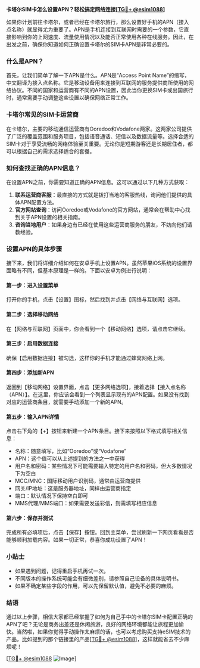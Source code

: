 **卡塔尔SIM卡怎么设置APN？轻松搞定网络连接[[TG💪+ @esim1088](https://t.me/s/esim1088)]**

如果你计划前往卡塔尔，或者已经在卡塔尔旅行，那么设置好手机的APN（接入点名称）就显得尤为重要了。APN是手机连接到互联网时需要的一个参数，它直接影响到你的上网速度、流量使用情况以及能否正常使用各种在线服务。因此，在出发之前，确保你知道如何正确设置卡塔尔的SIM卡APN是非常必要的。

### 什么是APN？

首先，让我们简单了解一下APN是什么。APN是“Access Point Name”的缩写，中文翻译为接入点名称。它是移动设备用来连接到互联网的服务提供商所使用的网络协议。不同的国家和运营商有不同的APN设置，因此当你更换SIM卡或出国旅行时，通常需要手动调整这些设置以确保网络正常工作。

### 卡塔尔常见的SIM卡运营商

在卡塔尔，主要的移动通信运营商有Ooredoo和Vodafone两家。这两家公司提供了广泛的覆盖范围和服务项目，包括语音通话、短信以及数据流量等。选择合适的SIM卡对于享受流畅的网络体验至关重要。无论你是短期游客还是长期居住者，都可以根据自己的需求选择适合的套餐。

### 如何查找正确的APN信息？

在设置APN之前，你需要知道正确的APN信息。这可以通过以下几种方式获取：

1. **联系运营商客服**：最直接的方式就是拨打当地的客服热线，询问他们提供的具体APN配置方法。
2. **官方网站查询**：访问Ooredoo或Vodafone的官方网站，通常会在帮助中心找到关于APN设置的相关指南。
3. **咨询当地用户**：如果身边有已经在使用这些运营商服务的朋友，不妨向他们请教经验。

### 设置APN的具体步骤

接下来，我们将详细介绍如何在安卓手机上设置APN。虽然苹果iOS系统的设置界面略有不同，但基本原理是一样的。下面以安卓为例进行说明：

#### 第一步：进入设置菜单
打开你的手机，点击【设置】图标，然后找到并点击【网络与互联网】选项。

#### 第二步：选择移动网络
在【网络与互联网】页面中，你会看到一个【移动网络】选项，请点击它继续。

#### 第三步：启用数据连接
确保【启用数据连接】被勾选，这样你的手机才能通过蜂窝网络上网。

#### 第四步：添加新APN
返回到【移动网络】设置界面，点击【更多网络选项】，接着选择【接入点名称（APN）】。在这里，你应该会看到一个列表显示现有的APN配置。如果没有找到对应的运营商条目，就需要手动添加一个新的APN。

#### 第五步：输入APN详情
点击右下角的【+】按钮来新建一个APN条目。接下来按照以下格式填写相关信息：
- 名称：随意填写，比如“Ooredoo”或“Vodafone”
- APN：这个值可以从上述提到的方法之一中获得
- 用户名和密码：某些情况下可能需要输入特定的用户名和密码，但大多数情况下为空白
- MCC/MNC：国际移动用户识别码，通常由运营商提供
- 网关/IP地址：这是服务器地址，同样由运营商指定
- 端口：默认情况下保持空白即可
- MMS代理/MMS端口：如果需要发送彩信，则需填写相应信息

#### 第六步：保存并测试
完成所有必填项后，点击【保存】按钮。回到主菜单，尝试刷新一下网页看看是否能够顺利加载内容。如果一切正常，恭喜你成功设置了APN！

### 小贴士

- 如果遇到问题，记得重启手机再试一次。
- 不同版本的操作系统可能会有细微差别，请参照自己设备的具体说明书。
- 如果不确定某些字段的作用，可以先保留默认值，避免不必要的麻烦。

### 结语

通过以上步骤，相信大家都已经掌握了如何为自己手中的卡塔尔SIM卡配置正确的APN了吧？无论是商务出差还是休闲旅游，良好的网络环境都能让旅程更加愉快。当然啦，如果你觉得手动操作太麻烦的话，也可以考虑购买支持eSIM技术的产品，比如提到的那个链接里的产品[[TG💪+ @esim1088](https://t.me/s/esim1088)]，这样就能省去不少麻烦呢！

[[TG💪+ @esim1088](https://t.me/s/esim1088) ![Image](https://i.postimg.cc/4NQfJmqS/Snipaste-2025-05-13-00-14-12.png)]